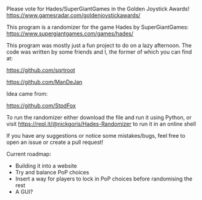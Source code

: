Please vote for Hades/SuperGiantGames in the Golden Joystick Awards! https://www.gamesradar.com/goldenjoystickawards/

This program is a randomizer for the game Hades by SuperGiantGames: https://www.supergiantgames.com/games/hades/

This program was mostly just a fun project to do on a lazy afternoon. The code was written by some friends and I, the former of which you can find at:

https://github.com/sqrtroot

https://github.com/ManDeJan

Idea came from:

https://github.com/StpdFox


To run the randomizer either download the file and run it using Python, or visit https://repl.it/@nickgoris/Hades-Randomizer to run it in an online shell

If you have any suggestions or notice some mistakes/bugs, feel free to open an issue or create a pull request!

Current roadmap:
- Building it into a website
- Try and balance PoP choices
- Insert a way for players to lock in PoP choices before randomising the rest
- A GUI?
